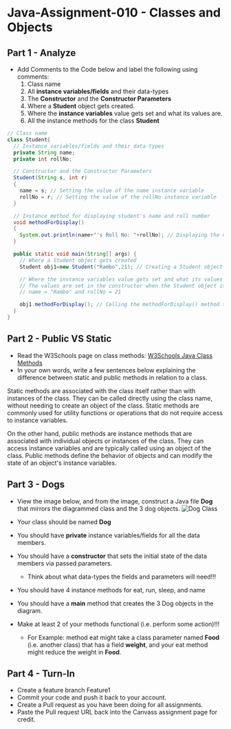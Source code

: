 # Java-Assignment-010 - Classes and Objects

## Part 1 - Analyze
* Add Comments to the Code below and label the following using comments:
  1. Class name
  2. All **instance variables/fields** and their data-types
  3. The **Constructor** and the **Constructor Parameters**
  4. Where a **Student** object gets created.
  5. Where the **instance variables** value gets set and what its values are.
  6. All the instance methods for the class **Student**

```java
// Class name
class Student{
  // Instance variables/fields and their data-types
  private String name;
  private int rollNo;

  // Constructor and the Constructor Parameters
  Student(String s, int r)
  {
    name = s; // Setting the value of the name instance variable
    rollNo = r; // Setting the value of the rollNo instance variable
  }

  // Instance method for displaying student's name and roll number
  void methodForDisplay()
  {
    System.out.println(name+"'s Roll No: "+rollNo); // Displaying the name and roll number
  }

  public static void main(String[] args) {
    // Where a Student object gets created
    Student obj1=new Student("Rambo",21); // Creating a Student object named obj1

    // Where the instance variables value gets set and what its values are
    // The values are set in the constructor when the Student object is created
    // name = "Rambo" and rollNo = 21

    obj1.methodForDisplay(); // Calling the methodForDisplay() method to display the student's details
  }
}
```

## Part 2 - Public VS Static

* Read the W3Schools page on class methods: [W3Schools Java Class Methods](https://www.w3schools.com/java/java_class_methods.asp)
* In your own words, write a few sentences below explaining the difference between static and public methods in relation to a class.

Static methods are associated with the class itself rather than with instances of the class. They can be called directly using the class name, without needing to create an object of the class. Static methods are commonly used for utility functions or operations that do not require access to instance variables.

On the other hand, public methods are instance methods that are associated with individual objects or instances of the class. They can access instance variables and are typically called using an object of the class. Public methods define the behavior of objects and can modify the state of an object's instance variables.

## Part 3 - Dogs

* View the image below, and from the image, construct a Java file **Dog** that mirrors the diagrammed class and the 3 dog objects.
![Dog Class](images/ClassVSObject.png)

* Your class should be named **Dog**
* You should have **private** instance variables/fields for all the data members.
* You should have a **constructor** that sets the initial state of the data members via passed parameters.
    * Think about what data-types the fields and parameters will need!!!
* You should have 4 instance methods for eat, run, sleep, and name
* You should have a **main** method that creates the 3 Dog objects in the diagram.
* Make at least 2 of your methods functional (i.e. perform some action)!!!
    * For Example: method eat might take a class parameter named **Food** (i.e. another class) that has a field **weight**, and your eat method might reduce the weight in **Food**.

## Part 4 - Turn-In

* Create a feature branch Feature1
* Commit your code and push it back to your account.
* Create a Pull request as you have been doing for all assignments.
* Paste the Pull request URL back into the Canvass assignment page for credit.
